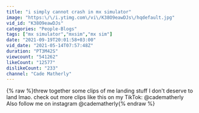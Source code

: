 ```yaml
---
title: "i simply cannot crash in mx simulator"
image: "https:\/\/i.ytimg.com\/vi\/K38O9eawDJs\/hqdefault.jpg"
vid_id: "K38O9eawDJs"
categories: "People-Blogs"
tags: ["mx simulator","mxsim","mx sim"]
date: "2021-09-19T20:01:58+03:00"
vid_date: "2021-05-14T07:57:48Z"
duration: "PT3M42S"
viewcount: "541262"
likeCount: "12577"
dislikeCount: "233"
channel: "Cade Matherly"
---
```

{% raw %}threw together some clips of me landing stuff I don't deserve to land lmao. check out more clips like this on my TikTok: @cadematherly<br />Also follow me on instagram @cadematherly{% endraw %}
